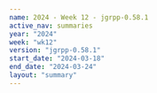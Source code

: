 ```yaml
---
name: 2024 - Week 12 - jgrpp-0.58.1
active_nav: summaries
year: "2024"
week: "wk12"
version: "jgrpp-0.58.1"
start_date: "2024-03-18"
end_date: "2024-03-24"
layout: "summary"
---
```

